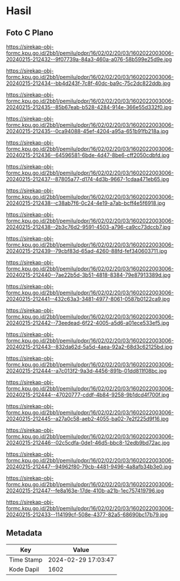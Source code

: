 # Hasil

## Foto C Plano

https://sirekap-obj-formc.kpu.go.id/2bb1/pemilu/pdpr/16/02/02/20/03/1602022003006-20240215-212432--9f07739a-84a3-460a-a076-58b599e25d9e.jpg

https://sirekap-obj-formc.kpu.go.id/2bb1/pemilu/pdpr/16/02/02/20/03/1602022003006-20240215-212434--bb4d243f-7c8f-40dc-ba9c-75c2dc822ddb.jpg

https://sirekap-obj-formc.kpu.go.id/2bb1/pemilu/pdpr/16/02/02/20/03/1602022003006-20240215-212435--85b67eab-b528-4284-914e-366e55d332f0.jpg

https://sirekap-obj-formc.kpu.go.id/2bb1/pemilu/pdpr/16/02/02/20/03/1602022003006-20240215-212435--0ca94088-45ef-4204-a95a-651b91fb218a.jpg

https://sirekap-obj-formc.kpu.go.id/2bb1/pemilu/pdpr/16/02/02/20/03/1602022003006-20240215-212436--64596581-6bde-4d47-8be6-cff2050cdbfd.jpg

https://sirekap-obj-formc.kpu.go.id/2bb1/pemilu/pdpr/16/02/02/20/03/1602022003006-20240215-212437--87805a77-d174-4d3b-9667-1cdaa471eb65.jpg

https://sirekap-obj-formc.kpu.go.id/2bb1/pemilu/pdpr/16/02/02/20/03/1602022003006-20240215-212438--c38ab7f6-0c24-4e19-a7ab-bcff4e5f6918.jpg

https://sirekap-obj-formc.kpu.go.id/2bb1/pemilu/pdpr/16/02/02/20/03/1602022003006-20240215-212438--2b3c76d2-9591-4503-a796-ca9cc73dccb7.jpg

https://sirekap-obj-formc.kpu.go.id/2bb1/pemilu/pdpr/16/02/02/20/03/1602022003006-20240215-212439--79cbf83d-65ad-4260-88fd-fef340603711.jpg

https://sirekap-obj-formc.kpu.go.id/2bb1/pemilu/pdpr/16/02/02/20/03/1602022003006-20240215-212440--7ae22b5d-3b51-4818-8384-79e87913389d.jpg

https://sirekap-obj-formc.kpu.go.id/2bb1/pemilu/pdpr/16/02/02/20/03/1602022003006-20240215-212441--432c63a3-3481-4977-8061-0587b0122ca9.jpg

https://sirekap-obj-formc.kpu.go.id/2bb1/pemilu/pdpr/16/02/02/20/03/1602022003006-20240215-212442--73eedead-6f22-4005-a5d6-a01ece533ef5.jpg

https://sirekap-obj-formc.kpu.go.id/2bb1/pemilu/pdpr/16/02/02/20/03/1602022003006-20240215-212443--832da62d-5a5d-4aea-92a2-68d3c62125bd.jpg

https://sirekap-obj-formc.kpu.go.id/2bb1/pemilu/pdpr/16/02/02/20/03/1602022003006-20240215-212444--a7c013f2-9a3d-4456-891b-01dd811f08bc.jpg

https://sirekap-obj-formc.kpu.go.id/2bb1/pemilu/pdpr/16/02/02/20/03/1602022003006-20240215-212444--47020777-cddf-4b84-9258-9b1dcd4f700f.jpg

https://sirekap-obj-formc.kpu.go.id/2bb1/pemilu/pdpr/16/02/02/20/03/1602022003006-20240215-212445--a27a0c58-aeb2-4055-ba02-7e2f225d9f16.jpg

https://sirekap-obj-formc.kpu.go.id/2bb1/pemilu/pdpr/16/02/02/20/03/1602022003006-20240215-212446--02c5cdfa-0de1-46d5-bbc8-12edb9bd72ac.jpg

https://sirekap-obj-formc.kpu.go.id/2bb1/pemilu/pdpr/16/02/02/20/03/1602022003006-20240215-212447--94962f80-79cb-4481-9496-4a8afb34b3e0.jpg

https://sirekap-obj-formc.kpu.go.id/2bb1/pemilu/pdpr/16/02/02/20/03/1602022003006-20240215-212447--fe8a163e-17de-410b-a21b-1ec757419796.jpg

https://sirekap-obj-formc.kpu.go.id/2bb1/pemilu/pdpr/16/02/02/20/03/1602022003006-20240215-212433--114199cf-508e-4377-82a5-68690bc17b79.jpg


## Metadata

| Key        | Value               |
| ---------- | ------------------- |
| Time Stamp | 2024-02-29 17:03:47 |
| Kode Dapil | 1602                |



